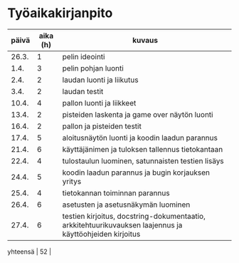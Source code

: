 # Työaikakirjanpito

päivä | aika (h) | kuvaus
---| ---| ---
26.3. | 1 | pelin ideointi
1.4. | 3 | pelin pohjan luonti
2.4. | 2 | laudan luonti ja liikutus
3.4. | 2 | laudan testit
10.4. | 4 | pallon luonti ja liikkeet
13.4. | 2 | pisteiden laskenta ja game over näytön luonti
16.4. | 2 | pallon ja pisteiden testit
17.4. | 5 | aloitusnäytön luonti ja koodin laadun parannus
21.4. | 6 | käyttäjänimen ja tuloksen tallennus tietokantaan
22.4. | 4 | tulostaulun luominen, satunnaisten testien lisäys
24.4. | 5 | koodin laadun parannus ja bugin korjauksen yritys 
25.4. | 4 | tietokannan toiminnan parannus
26.4. | 6 | asetusten ja asetusnäkymän luominen
27.4. | 6 | testien kirjoitus, docstring-dokumentaatio, arkkitehtuurikuvauksen laajennus ja käyttöohjeiden kirjoitus

yhteensä |  52 |
